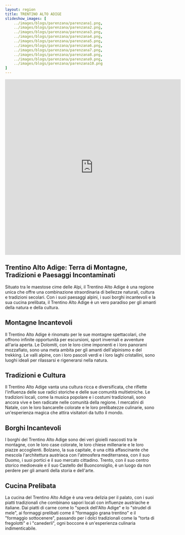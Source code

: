 ```yaml
---
layout: region
title: TRENTINO ALTO ADIGE
slideshow_images: [
    ../images/blogs/parenzana/parenzana1.png,
    ../images/blogs/parenzana/parenzana2.png,
    ../images/blogs/parenzana/parenzana3.png,
    ../images/blogs/parenzana/parenzana4.png,
    ../images/blogs/parenzana/parenzana5.png,
    ../images/blogs/parenzana/parenzana6.png,
    ../images/blogs/parenzana/parenzana7.png,
    ../images/blogs/parenzana/parenzana8.png,
    ../images/blogs/parenzana/parenzana9.png,
    ../images/blogs/parenzana/parenzana10.png
]
---
```


<div class="maps-container">
    <iframe src="https://www.komoot.com/it-it/collection/2779497/embed" width="580" height="580" frameborder="0" scrolling="no"></iframe>
</div>

## Trentino Alto Adige: Terra di Montagne, Tradizioni e Paesaggi Incontaminati

Situato tra le maestose cime delle Alpi, il Trentino Alto Adige è una regione unica che offre una combinazione straordinaria di bellezze naturali, cultura e tradizioni secolari. Con i suoi paesaggi alpini, i suoi borghi incantevoli e la sua cucina prelibata, il Trentino Alto Adige è un vero paradiso per gli amanti della natura e della cultura.

## Montagne Incantevoli

Il Trentino Alto Adige è rinomato per le sue montagne spettacolari, che offrono infinite opportunità per escursioni, sport invernali e avventure all'aria aperta. Le Dolomiti, con le loro cime imponenti e i loro panorami mozzafiato, sono una meta ambita per gli amanti dell'alpinismo e del trekking. Le valli alpine, con i loro pascoli verdi e i loro laghi cristallini, sono luoghi ideali per rilassarsi e rigenerarsi nella natura.

## Tradizioni e Cultura

Il Trentino Alto Adige vanta una cultura ricca e diversificata, che riflette l'influenza delle sue radici storiche e delle sue comunità multietniche. Le tradizioni locali, come la musica popolare e i costumi tradizionali, sono ancora vive e ben radicate nelle comunità della regione. I mercatini di Natale, con le loro bancarelle colorate e le loro prelibatezze culinarie, sono un'esperienza magica che attira visitatori da tutto il mondo.

## Borghi Incantevoli

I borghi del Trentino Alto Adige sono dei veri gioielli nascosti tra le montagne, con le loro case colorate, le loro chiese millenarie e le loro piazze accoglienti. Bolzano, la sua capitale, è una città affascinante che mescola l'architettura austriaca con l'atmosfera mediterranea, con il suo Duomo, i suoi portici e il suo mercato cittadino. Trento, con il suo centro storico medioevale e il suo Castello del Buonconsiglio, è un luogo da non perdere per gli amanti della storia e dell'arte.

## Cucina Prelibata

La cucina del Trentino Alto Adige è una vera delizia per il palato, con i suoi piatti tradizionali che combinano sapori locali con influenze austriache e italiane. Dai piatti di carne come lo "speck dell'Alto Adige" e lo "strudel di mele", ai formaggi prelibati come il "formaggio grana trentino" e il "formaggio sottocenere", passando per i dolci tradizionali come la "torta di fregolotti" e i "canederli", ogni boccone è un'esperienza culinaria indimenticabile.
